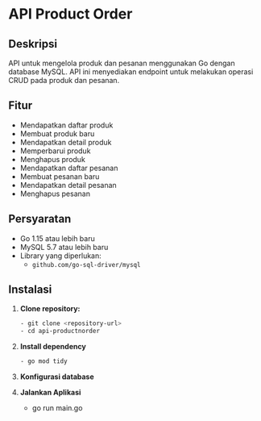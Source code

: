 # API Product Order

## Deskripsi
API untuk mengelola produk dan pesanan menggunakan Go dengan database MySQL. API ini menyediakan endpoint untuk melakukan operasi CRUD pada produk dan pesanan.

## Fitur
- Mendapatkan daftar produk
- Membuat produk baru
- Mendapatkan detail produk
- Memperbarui produk
- Menghapus produk
- Mendapatkan daftar pesanan
- Membuat pesanan baru
- Mendapatkan detail pesanan
- Menghapus pesanan

## Persyaratan
- Go 1.15 atau lebih baru
- MySQL 5.7 atau lebih baru
- Library yang diperlukan:
  - `github.com/go-sql-driver/mysql`

## Instalasi
1. **Clone repository:**
   ```bash
   - git clone <repository-url>
   - cd api-productnorder

2. **Install dependency**
   ```bash
   - go mod tidy

3. **Konfigurasi database**
    

4. **Jalankan Aplikasi**
    - go run main.go
